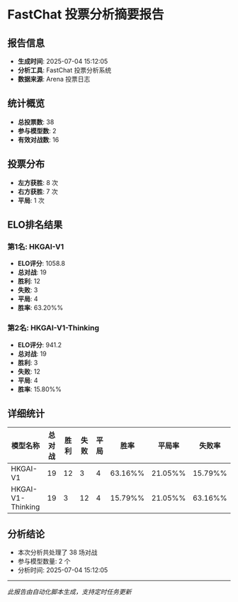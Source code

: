 # FastChat 投票分析摘要报告

## 报告信息
- **生成时间**: 2025-07-04 15:12:05
- **分析工具**: FastChat 投票分析系统
- **数据来源**: Arena 投票日志

## 统计概览
- **总投票数**: 38
- **参与模型数**: 2
- **有效对战数**: 16

## 投票分布
- **左方获胜**: 8 次
- **右方获胜**: 7 次
- **平局**: 1 次

## ELO排名结果
### 第1名: HKGAI-V1
- **ELO评分**: 1058.8
- **总对战**: 19
- **胜利**: 12
- **失败**: 3
- **平局**: 4
- **胜率**: 63.20%%

### 第2名: HKGAI-V1-Thinking
- **ELO评分**: 941.2
- **总对战**: 19
- **胜利**: 3
- **失败**: 12
- **平局**: 4
- **胜率**: 15.80%%

## 详细统计

| 模型名称 | 总对战 | 胜利 | 失败 | 平局 | 胜率 | 平局率 | 失败率 |
|---------|--------|------|------|------|------|--------|--------|
| HKGAI-V1 | 19 | 12 | 3 | 4 | 63.16%% | 21.05%% | 15.79%% |
| HKGAI-V1-Thinking | 19 | 3 | 12 | 4 | 15.79%% | 21.05%% | 63.16%% |

## 分析结论
- 本次分析共处理了 38 场对战
- 参与模型数量: 2 个
- 分析时间: 2025-07-04 15:12:05

---
*此报告由自动化脚本生成，支持定时任务更新*
